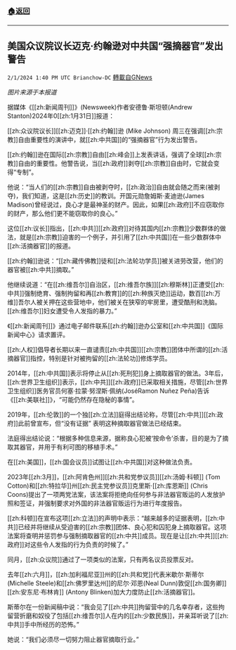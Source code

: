 ###  [:house:返回](README.md)
---


## 美国众议院议长迈克·约翰逊对中共国“强摘器官”发出警告
`2/1/2024 1:40 PM UTC Brianchow-DC` [轉載自GNews](https://gnews.org/articles/2273512)

*图片来源于本报道*

据媒体《[[zh:新闻周刊]]》(Newsweek)作者安德鲁·斯坦顿(Andrew Stanton)2024年0[[zh:1月31日]]报道：

[[zh:众议院议长]][[zh:迈克]]·[[zh:约翰]]逊 (Mike Johnson) 周三在强调[[zh:宗教]]自由重要性的演讲中，就[[zh:中共国]]的“强摘器官”行为发出警告。

[[zh:约翰]]逊在国际[[zh:宗教]]自由[[zh:峰会]]上发表讲话，强调了全球[[zh:宗教]]自由的重要性。他警告说，当[[zh:政府]]剥夺[[zh:宗教]]自由时，它就会变得“专制”。

他说：“当人们的[[zh:宗教]]自由被剥夺时，[[zh:政治]]自由就会随之而来(被剥夺)，我们知道，这是[[zh:历史]]的教训。开国元勋詹姆斯·麦迪逊(James Madison)曾经说过，良心才是最神圣的财产。因此，如果[[zh:政府]]不应窃取你的财产，那么他们更不能窃取你的良心。”

这位[[zh:议长]]指出，[[zh:中共]][[zh:政府]]对待其国内[[zh:宗教]]少数群体的做法，就是[[zh:宗教]]迫害的一个例子，并引用了[[zh:中共国]]在一些少数群体中[[zh:活摘器官]]的报道。

[[zh:约翰]]逊说：“[[zh:藏传佛教]]徒和[[zh:法轮功学员]]被关进劳改营，他们的器官被[[zh:中共]]摘取。”

他继续说道：“在[[zh:维吾尔]]自治区，[[zh:维吾尔族]][[zh:穆斯林]]正遭受[[zh:中共]]强制绝育、强制拘留和再[[zh:教育]]的[[zh:种族灭绝]]运动，数百[[zh:万维]]吾尔人被关押在这些营地中，他们被关在狭窄的牢房里，遭受酷刑和洗脑。[[zh:维吾尔]]妇女遭受令人发指的暴力。”

《[[zh:新闻周刊]]》通过电子邮件联系[[zh:约翰]]逊办公室和[[zh:中共国]]《国际新闻中心》请求置评。

[[zh:人权]]倡导者长期以来一直谴责[[zh:中共国]][[zh:宗教]]团体中所谓的[[zh:活摘器官]]指控，特别是针对被拘留的[[zh:法轮功]]修炼学员。

2014年，[[zh:中共国]]表示将停止从[[zh:死刑犯]]身上摘取器官的做法。3年后，[[zh:世界卫生组织]]表示，[[zh:中共]][[zh:政府]]已采取相关措施，尽管[[zh:世界卫生组织]]医务官员何塞·拉蒙·努涅斯·佩纳(JoséRamon Nuñez Peña)告诉《[[zh:美联社]]》，“可能仍然存在隐秘的事情”。

2019年，[[zh:伦敦]]的一个独[[zh:立法]]庭得出结论称，尽管[[zh:中共]][[zh:政府]]此前曾宣布，但“没有证据” 表明这种摘取器官做法已经结束。

法庭得出结论说：“根据多种信息来源，据称良心犯被‘按命令’杀害，目的是为了摘取其器官，并用于有利可图的移植手术。”

在[[zh:美国]]，[[zh:国会议员]]试图让[[zh:中共国]]对这种做法负责。

2023年[[zh:3月]]，[[zh:阿肯色州]][[zh:共和党参议员]][[zh:汤姆·科顿]] (Tom Cotton)和[[zh:特拉华]]州[[zh:民主党参议员]]克里斯·[[zh:库恩斯]] (Chris Coons)提出了一项两党法案，该法案将拒绝向任何参与非法器官贩运的人发放护照和签证，并强制要求对外国的非法器官贩运行为进行年度报告。

[[zh:科顿]]在宣布这项[[zh:立法]]的声明中表示：“越来越多的证据表明，[[zh:中共]]已经并将继续从受迫害的[[zh:宗教]]团体、良心犯和囚犯身上摘取器官。这项法案将查明并惩罚参与强制摘取器官的[[zh:中共]]成员。现在是让[[zh:中共]][[zh:政府]]对这些令人发指的行为负责的时候了。”

同月，[[zh:众议院]]通过了一项类似的法案，只有两名议员投票反对。

去年[[zh:六月]]，[[zh:加利福尼亚]]州的[[zh:共和党]]代表米歇尔·斯蒂尔(Michelle Steele)和[[zh:佛罗里达州]]的尼尔·邓恩(Neal Dunn)敦促[[zh:国务卿]][[zh:安东尼·布林肯]] (Antony Blinken)加大力度防止[[zh:活摘器官]]。

斯蒂尔在一份新闻稿中说：“我会见了[[zh:中共]]拘留营中的几名幸存者，这些拘留营折磨和奴役了包括[[zh:维吾尔]]人在内的[[zh:少数民族]]，并亲耳听说了[[zh:中共]]手中所经历的恐怖。”

她说：“我们必须尽一切努力阻止器官摘取行业。”
